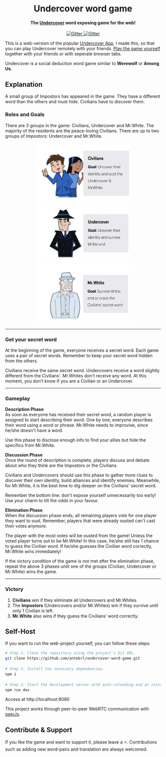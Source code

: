 <h1 align="center">
Undercover word game
</h1>

<h4 align="center">The <a href="http://electron.atom.io" target="_blank">Undercover</a> word exposing game for the web!</h4>

<p align="center">
    <a href="https://undercover.localplayer.dev/">
        <img src="https://img.shields.io/badge/Play-yourself-blue.svg?style=shields"
            alt="Gitter">
  </a>
  <a href="https://github.com/antebrl/undercover-word-game/actions/workflows/deploy.yml">
    <img src="https://github.com/antebrl/undercover-word-game/actions/workflows/deploy.yml/badge.svg"
         alt="Gitter">
  </a>
</p>

<!-- Add a gif video here -->
<!-- ![screenshot](https://raw.githubusercontent.com/amitmerchant1990/electron-markdownify/master/app/img/markdownify.gif) -->


This is a web-version of the popular [Undercover App](https://play.google.com/store/apps/details?id=com.yanstarstudio.joss.undercover). I made this, so that you can play Undercover remotely with your friends. [Play the game yourself](https://undercover.localplayer.dev/) together with your friends or with seperate browser tabs.

Undercover is a social deduction word game similar to **Werewolf** or **Among Us**.

## Explanation 
A small group of Impostors has appeared in the game. They have a different word than the others and must hide. Civilians have to discover them.


### Roles and Goals
There are 3 groups in the game: Civilians, Undercover and Mr.White. The majority of the residents are the peace-loving Civilians. There are up to two groups of Impostors: Undercover and Mr.White.

<p align="center">
  <img src="./docs/ressources/civilians-explanation.png" width="300">
  <img src="./docs/ressources/undercover-explanation.png" width="300">
  <img src="./docs/ressources/mrwhite-explanation.png" width="300">
</p>

----
### Get your secret word
At the beginning of the game, everyone receives a secret word. Each game uses a pair of secret words. Remember to keep your secret word hidden from the others.

Civilians receive the same secret word. Undercovers receive a word slightly different from the Civilians'. Mr.Whites don't receive any word. At this moment, you don’t know if you are a Civilian or an Undercover.

----
### Gameplay
**Description Phase** <br>
As soon as everyone has received their secret word, a random player is assigned to start describing their word. One by one, everyone describes their word using a word or phrase. Mr.White needs to improvise, since he/she doesn't have a word.

Use this phase to disclose enough info to find your allies but hide the specifics from Mr.White.

**Discussion Phase** <br>
Once the round of description is complete, players discuss and debate about who they think are the Impostors or the Civilians.

Civilians and Undercovers should use this phase to gather more clues to discover their own identity, build alliances and identify enemies. Meanwhile, for Mr.White, it is the best time to dig deeper on the Civilians' secret word.

Remember the bottom line: don't expose yourself unnecessarily  too early! Use your charm to tilt the odds in your favour.

**Elimination Phase** <br>
When the discussion phase ends, all remaining players vote for one player they want to oust. Remember, players that were already ousted can't cast their votes anymore.

The player with the most votes will be ousted from the game! Unless the voted player turns out to be Mr.White! In this case, he/she still has 1 chance to guess the Civilian word. If he/she guesses the Civilian word correctly, Mr.White wins immediately!

If the victory condition of the game is not met after the elimination phase, repeat the above 3 phases until one of the groups (Civilian, Undercover or Mr.White) wins the game.

----
### Victory
1. **Civilians** win if they eliminate all Undercovers and Mr.Whites.
2. The **Impostors** (Undercovers and/or Mr.Whites) win if they survive until only 1 Civilian is left.
3. **Mr.White** also wins if they guess the Civilians’ word correctly.

## Self-Host

If you want to run the web-project yourself, you can follow these steps:

```sh
# Step 1: Clone the repository using the project's Git URL.
git clone https://github.com/antebrl/undercover-word-game.git

# Step 2: Install the necessary dependencies.
npm i

# Step 3: Start the development server with auto-reloading and an instant preview.
npm run dev
```
Access at http://localhost:8080

This project works through peer-to-peer WebRTC communication with [peerJs](https://github.com/peers/peerjs).

## Contribute & Support
If you like the game and want to support it, please leave a ⭐.
Contributions such as adding new word-pairs and translation are always welcomed.